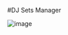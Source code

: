 #DJ Sets Manager

![image](https://github.com/user-attachments/assets/a75ae726-f84f-4021-b6e1-642c205789d8)


